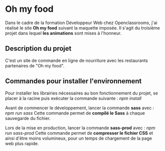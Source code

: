 # Oh my food

Dans le cadre de la formation Développeur Web chez Openclassrooms, j'ai réalisé le site **Oh my food** suivant la maquette imposée.
Il s'agit du troisième projet dans lequel **les animations** sont mises à l'honneur. 

## Description du projet

C'est un site de commande en ligne de nourriture avec les restaurants partenaires de "Oh my food".

## Commandes pour installer l'environnement

Pour installer les librairies nécessaires au bon fonctionnement du projet, se placer à la racine puis exécuter la commande suivante : 
*npm install*

Avant de commencer le développement, lancer la commande **sass**  avec :
*npm run sass*
Cette commande permet de **compilé le Sass** à chaque sauvegarde du fichier.
 
 Lors de la mise en production, lancer la commande **sass-prod** avec : *npm run sass-prod*
Cette commande permet de **compresser le fichier CSS** et ainsi d'être moins volumineux, pour un temps de chargement de la page web plus rapide.
